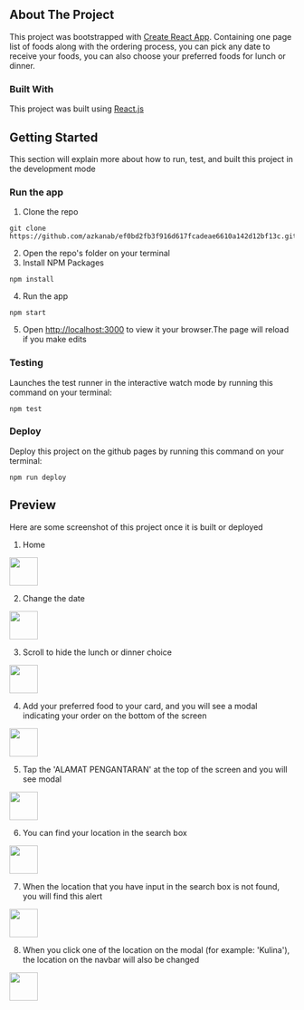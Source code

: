 ## About The Project

This project was bootstrapped with [Create React App](https://github.com/facebook/create-react-app). Containing one page list of foods along with the ordering process, you can pick any date to receive your foods, you can also choose your preferred foods for lunch or dinner.

### Built With

This project was built using [React.js](https://reactjs.org/)

## Getting Started

This section will explain more about how to run, test, and built this project in the development mode

### Run the app

1. Clone the repo
```
git clone https://github.com/azkanab/ef0bd2fb3f916d617fcadeae6610a142d12bf13c.git
```
2. Open the repo's folder on your terminal
3. Install NPM Packages
```
npm install
```
4. Run the app
```
npm start
```
5. Open [http://localhost:3000](http://localhost:3000) to view it your browser.The page will reload if you make edits

### Testing

Launches the test runner in the interactive watch mode by running this command on your terminal:
```
npm test
```

### Deploy

Deploy this project on the github pages by running this command on your terminal:
```
npm run deploy
```

## Preview

Here are some screenshot of this project once it is built or deployed

1. Home

<img src="https://images/Menu-1.png" height="50px">

2. Change the date

<img src="https://images/Menu-2.png" height="50px">

3. Scroll to hide the lunch or dinner choice

<img src="https://images/Menu-3.png" height="50px">

4. Add your preferred food to your card, and you will see a modal indicating your order on the bottom of the screen

<img src="https://images/Menu-4.png" height="50px">

5. Tap the 'ALAMAT PENGANTARAN' at the top of the screen and you will see modal

<img src="https://images/Menu-5.png" height="50px">

6. You can find your location in the search box

<img src="https://images/Menu-6.png" height="50px">

7. When the location that you have input in the search box is not found, you will find this alert

<img src="https://images/Menu-7.png" height="50px">

8. When you click one of the location on the modal (for example: 'Kulina'), the location on the navbar will also be changed

<img src="https://images/Menu-8.png" height="50px">